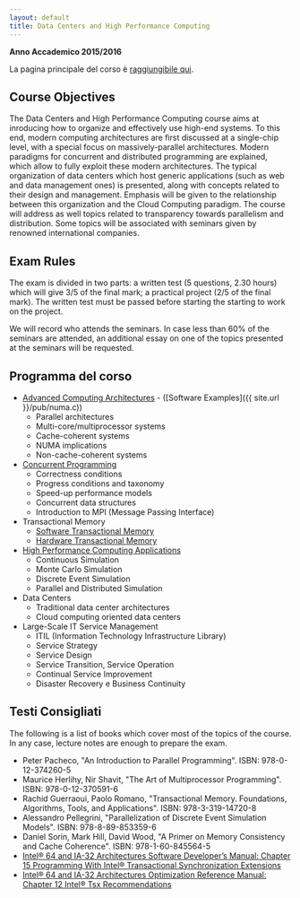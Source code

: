 ```yaml
---
layout: default
title: Data Centers and High Performance Computing
---
```

**Anno Accademico 2015/2016**    

La pagina principale del corso è
[raggiungibile qui](http://www.dis.uniroma1.it/~ciciani/index.php?option=com_content&view=article&id=41).


Course Objectives
-----------------

The Data Centers and High Performance Computing course aims at inroducing how to organize and effectively use high-end systems. To this end, modern computing architectures are first discussed at a single-chip level, with a special focus on massively-parallel architectures. Modern paradigms for concurrent and distributed programming are explained, which allow to fully exploit these modern architectures. The typical organization of data centers which host generic applications (such as web and data management ones) is presented, along with concepts related to their design and management. Emphasis will be given to the relationship between this organization and the Cloud Computing paradigm. The course will address as well topics related to transparency towards parallelism and distribution. Some topics will be associated with seminars given by renowned international companies.


Exam Rules
----------

The exam is divided in two parts: a written test (5 questions, 2.30 hours) which will give 3/5 of the final mark; a practical project (2/5 of the final mark). The written test must be passed before starting the starting to work on the project.

We will record who attends the seminars. In case less than 60% of the seminars are attended, an additional essay on one of the topics presented at the seminars will be requested.


Programma del corso
-------------------

* [Advanced Computing Architectures](https://www.dropbox.com/s/0hqa217yj9bju2g/part1-Advanced-Computing-Architectures.pdf?dl=0) - ([Software Examples]({{ site.url }}/pub/numa.c))
  * Parallel architectures
  * Multi-core/multiprocessor systems
  * Cache-coherent systems
  * NUMA implications
  * Non-cache-coherent systems
* [Concurrent Programming](https://www.dropbox.com/s/uzl7qi4pxlr7rmd/part2-Parallel-Programming.pdf?dl=0)
  * Correctness conditions
  * Progress conditions and taxonomy
  * Speed-up performance models
  * Concurrent data structures
  * Introduction to MPI (Message Passing Interface)
* Transactional Memory
  * [Software Transactional Memory](http://www.dis.uniroma1.it/~disanzo/concurrent_parallel_programming/STM_tutorial.pdf)
  * [Hardware Transactional Memory](http://www.scss.tcd.ie/Jeremy.Jones/CS4021/transactional%20memory.pdf)
* [High Performance Computing Applications](https://www.dropbox.com/s/3hl2jcezcfo08zw/part5-high-performance-computing-applications.pdf?dl=0)
  * Continuous Simulation
  * Monte Carlo Simulation
  * Discrete Event Simulation
  * Parallel and Distributed Simulation	
* Data Centers
  * Traditional data center architectures
  * Cloud computing oriented data centers
* Large-Scale IT Service Management
  * ITIL (Information Technology Infrastructure Library)
  * Service Strategy
  * Service Design
  * Service Transition, Service Operation
  * Continual Service Improvement
  * Disaster Recovery e Business Continuity


Testi Consigliati
-----------------

The following is a list of books which cover most of the topics of the course. In any case, lecture notes are enough to prepare the exam.

* Peter Pacheco, "An Introduction to Parallel Programming". ISBN: 978-0-12-374260-5
* Maurice Herlihy, Nir Shavit, "The Art of Multiprocessor Programming". ISBN: 978-0-12-370591-6
* Rachid Guerraoui, Paolo Romano, "Transactional Memory. Foundations, Algorithms, Tools, and Applications". ISBN: 978-3-319-14720-8
* Alessandro Pellegrini, "Parallelization of Discrete Event Simulation Models". ISBN: 978-8-89-853359-6
* Daniel Sorin, Mark Hill, David Wood, "A Primer on Memory Consistency and Cache Coherence". ISBN: 978-1-60-845564-5
* [Intel® 64 and IA-32 Architectures Software Developer’s Manual: Chapter 15 Programming With Intel® Transactional Synchronization Extensions](http://www.intel.in/content/dam/www/public/us/en/documents/manuals/64-ia-32-architectures-software-developer-manual-325462.pdf)
* [Intel® 64 and IA-32 Architectures Optimization Reference Manual: Chapter 12 Intel® Tsx Recommendations](https://www.intel.com/content/dam/www/public/us/en/documents/manuals/64-ia-32-architectures-optimization-manual.pdf)
